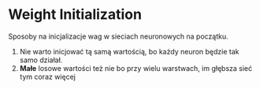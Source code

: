 # Weight Initialization

Sposoby na inicjalizacje wag w sieciach neuronowych na początku.

1. Nie warto inicjować tą samą wartością, bo każdy neuron będzie tak samo działał.
2. **Małe** losowe wartości też nie bo przy wielu warstwach, im głębsza sieć tym coraz więcej 